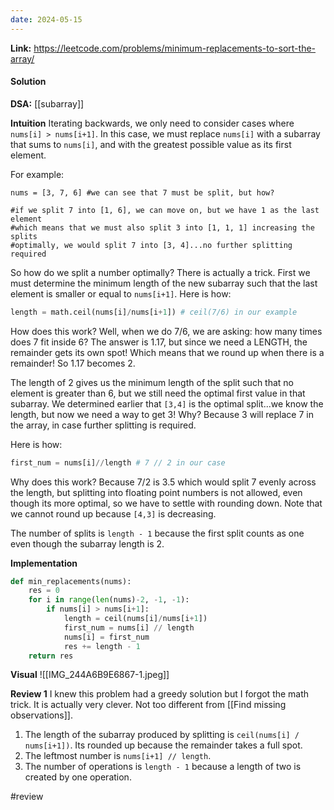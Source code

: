 ```yaml
---
date: 2024-05-15
---
```

**Link:** https://leetcode.com/problems/minimum-replacements-to-sort-the-array/

#### Solution

**DSA:** [[subarray]]

**Intuition**
Iterating backwards, we only need to consider cases where `nums[i] > nums[i+1]`. In this case, we must replace `nums[i]` with a subarray that sums to `nums[i]`, and with the greatest possible value as its first element.

For example:
```
nums = [3, 7, 6] #we can see that 7 must be split, but how?

#if we split 7 into [1, 6], we can move on, but we have 1 as the last element
#which means that we must also split 3 into [1, 1, 1] increasing the splits
#optimally, we would split 7 into [3, 4]...no further splitting required 

```

So how do we split a number optimally? There is actually a trick. First we must determine the minimum length of the new subarray such that the last element is smaller or equal to `nums[i+1]`. 
Here is how:
```python
length = math.ceil(nums[i]/nums[i+1]) # ceil(7/6) in our example
```

How does this work? Well, when we do 7/6, we are asking: how many times does 7 fit inside 6? The answer is 1.17, but since we need a LENGTH, the remainder gets its own spot! Which means that we round up when there is a remainder! So 1.17 becomes 2. 

The length of 2 gives us the minimum length of the split such that no element is greater than 6, but we still need the optimal first value in that subarray. We determined earlier that `[3,4]` is the optimal split...we know the length, but now we need a way to get 3! Why? Because 3 will replace 7 in the array, in case further splitting is required. 

Here is how:
```python
first_num = nums[i]//length # 7 // 2 in our case
```

Why does this work? Because 7/2 is 3.5 which would split 7 evenly across the length, but splitting into floating point numbers is not allowed, even though its more optimal, so we have to settle with rounding down. Note that we cannot round up because `[4,3]` is decreasing. 

The number of splits is `length - 1` because the first split counts as one even though the subarray length is 2.

**Implementation**
```python
def min_replacements(nums):
	res = 0
	for i in range(len(nums)-2, -1, -1):
		if nums[i] > nums[i+1]:
			length = ceil(nums[i]/nums[i+1])
			first_num = nums[i] // length
			nums[i] = first_num
			res += length - 1
	return res
```

**Visual** 
![[IMG_244A6B9E6867-1.jpeg]]

**Review 1**
I knew this problem had a greedy solution but I forgot the math trick. It is actually very clever. Not too different from [[Find missing observations]].

1. The length of the subarray produced by splitting is `ceil(nums[i] / nums[i+1])`. Its rounded up because the remainder takes a full spot. 
2. The leftmost number is `nums[i+1] // length`. 
3. The number of operations is `length - 1` because a length of two is created by one operation. 


#review 


